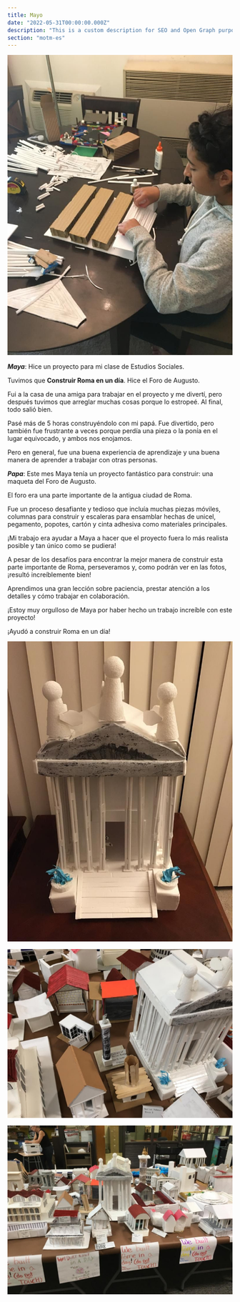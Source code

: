 ```yaml
---
title: Mayo
date: "2022-05-31T00:00:00.000Z"
description: "This is a custom description for SEO and Open Graph purposes, rather than the default generated excerpt. Simply add a description field to the frontmatter."
section: "motm-es"
---
```


![PostImg](../images/may22-1.jpg)

***Maya***: Hice un proyecto para mi clase de Estudios Sociales.

Tuvimos que **Construir Roma en un día**. Hice el Foro de Augusto.

Fui a la casa de una amiga para trabajar en el proyecto y me divertí, pero después tuvimos que arreglar muchas cosas porque lo estropeé. Al final, todo salió bien.

Pasé más de 5 horas construyéndolo con mi papá. Fue divertido, pero también fue frustrante a veces porque perdía una pieza o la ponía en el lugar equivocado, y ambos nos enojamos.

Pero en general, fue una buena experiencia de aprendizaje y una buena manera de aprender a trabajar con otras personas.

***Papa***: Este mes Maya tenía un proyecto fantástico para construir: una maqueta del Foro de Augusto.

El foro era una parte importante de la antigua ciudad de Roma.

Fue un proceso desafiante y tedioso que incluía muchas piezas móviles, columnas para construir y escaleras para ensamblar hechas de unicel, pegamento, popotes, cartón y cinta adhesiva como materiales principales.

¡Mi trabajo era ayudar a Maya a hacer que el proyecto fuera lo más realista posible y tan único como se pudiera!

A pesar de los desafíos para encontrar la mejor manera de construir esta parte importante de Roma, perseveramos y, como podrán ver en las fotos, ¡resultó increíblemente bien!

Aprendimos una gran lección sobre paciencia, prestar atención a los detalles y cómo trabajar en colaboración.

¡Estoy muy orgulloso de Maya por haber hecho un trabajo increíble con este proyecto!

¡Ayudó a construir Roma en un día!

![PostImg](../images/may22-2.jpg)

![PostImg](../images/may22-3.jpg)

![PostImg](../images/may22-4.jpg)

